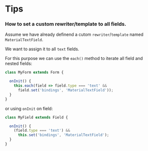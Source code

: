 # Tips

### How to set a custom rewriter/template to all fields.

Assume we have already definend a cutom `rewriter`/`template` named `MaterialTextField`.

We want to assign it to all `text` fields.

For this purpose we can use the `each()` method to iterate all field and nested fields:

```javascript
class MyForm extends Form {

  onInit() {
    this.each(field => field.type === 'text' &&
      field.set('bindings', 'MaterialTextField'));
  }
}
```

or using `onInit` on field:

```javascript
class MyField extends Field {

  onInit() {
    (field.type === 'text') &&
      this.set('bindings', 'MaterialTextField');
  }
}
```